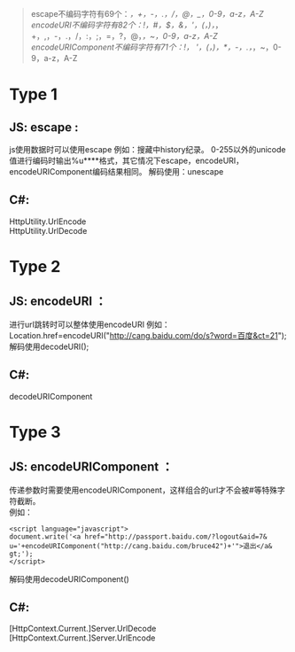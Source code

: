 > escape不编码字符有69个：*，+，-，.，/，@，_，0-9，a-z，A-Z  
encodeURI不编码字符有82个：!，#，$，&，'，(，)，*，+，,，-，.，/，:，;，=，?，@，_，~，0-9，a-z，A-Z  
encodeURIComponent不编码字符有71个：!， '，(，)，*，-，.，_，~，0-9，a-z，A-Z

# Type 1
## JS: escape :

js使用数据时可以使用escape
例如：搜藏中history纪录。
0-255以外的unicode值进行编码时输出%u****格式，其它情况下escape，encodeURI，encodeURIComponent编码结果相同。
解码使用：unescape

## C#:

HttpUtility.UrlEncode   
HttpUtility.UrlDecode

# Type 2
## JS: encodeURI ：

进行url跳转时可以整体使用encodeURI
例如：Location.href=encodeURI("http://cang.baidu.com/do/s?word=百度&ct=21");
解码使用decodeURI();

## C#:  
decodeURIComponent

# Type 3
## JS: encodeURIComponent ：
传递参数时需要使用encodeURIComponent，这样组合的url才不会被#等特殊字符截断。                      
例如：
```
<script language="javascript">
document.write('<a href="http://passport.baidu.com/?logout&aid=7& u='+encodeURIComponent("http://cang.baidu.com/bruce42")+'">退出</a& gt;');
</script>
```
解码使用decodeURIComponent()

## C#:
[HttpContext.Current.]Server.UrlDecode
[HttpContext.Current.]Server.UrlEncode
